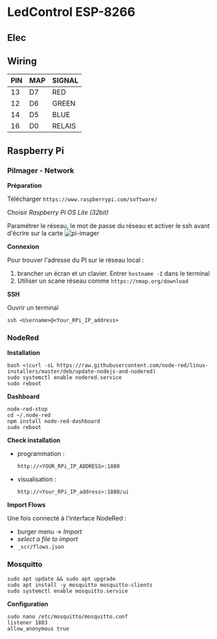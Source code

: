 # LedControl ESP-8266

## Elec



## Wiring 

|PIN|MAP|SIGNAL|
|--|--|--|
13|D7|RED
12|D6|GREEN
14|D5|BLUE
16|D0|RELAIS

## Raspberry Pi

### PiImager - Network

**Préparation**

Télécharger `https://www.raspberrypi.com/software/`

Choisir *Raspberry Pi OS Lite (32bit)*

Paramétrer le réseau, le mot de passe du réseau et activer le ssh avant d'écrire sur la carte
![pi-imager](_img/pi-imager.jpg)

**Connexion**

Pour trouver l'adresse du PI sur le réseau local : 

1. brancher un écran et un clavier. Entrer `hostname -I` dans le terminal
2. Utiliser un scane réseau comme `https://nmap.org/download`

**SSH**

Ouvrir un terminal

`ssh <Username>@<Your_RPi_IP_address>`


### NodeRed

**Installation**
```
bash <(curl -sL https://raw.githubusercontent.com/node-red/linux-installers/master/deb/update-nodejs-and-nodered)
sudo systemctl enable nodered.service
sudo reboot
```
**Dashboard**
```
node-red-stop
cd ~/.node-red
npm install node-red-dashboard
sudo reboot

```
**Check installation**

- programmation : 
  
    `http://<YOUR_RPi_IP_ADDRESS>:1880`

- visualisation : 

    `http://<Your_RPi_IP_address>:1880/ui`

**Import Flows**

Une fois connecté à l'interface NodeRed : 
- burger menu -> *Import*
- *select a file to import*
- `_scr/flows.json`

### Mosquitto

```
sudo apt update && sudo apt upgrade
sudo apt install -y mosquitto mosquitto-clients
sudo systemctl enable mosquitto.service
```

**Configuration**

`sudo nano /etc/mosquitto/mosquitto.conf`<br/>
`listener 1883`<br/>
`allow_anonymous true`
